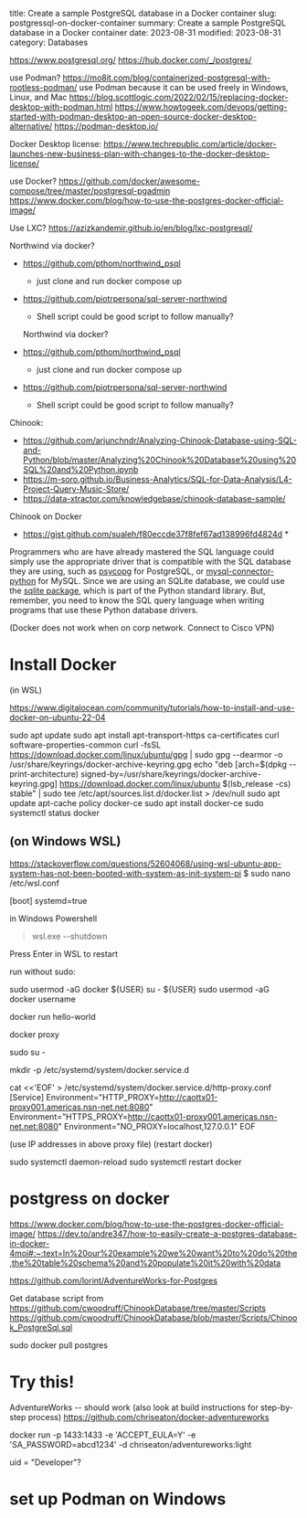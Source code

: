 title: Create a sample PostgreSQL database in a Docker container
slug: postgressql-on-docker-container
summary: Create a sample PostgreSQL database in a Docker container
date: 2023-08-31
modified: 2023-08-31
category: Databases
<!--status: Published-->

https://www.postgresql.org/
https://hub.docker.com/_/postgres/

use Podman?
https://mo8it.com/blog/containerized-postgresql-with-rootless-podman/
use Podman because it can be used freely in Windows, Linux, and Mac
https://blog.scottlogic.com/2022/02/15/replacing-docker-desktop-with-podman.html
https://www.howtogeek.com/devops/getting-started-with-podman-desktop-an-open-source-docker-desktop-alternative/
https://podman-desktop.io/

Docker Desktop license:
https://www.techrepublic.com/article/docker-launches-new-business-plan-with-changes-to-the-docker-desktop-license/


use Docker?
https://github.com/docker/awesome-compose/tree/master/postgresql-pgadmin
https://www.docker.com/blog/how-to-use-the-postgres-docker-official-image/

Use LXC?
https://azizkandemir.github.io/en/blog/lxc-postgresql/



Northwind via docker?
* https://github.com/pthom/northwind_psql
  * just clone and run docker compose up
* https://github.com/piotrpersona/sql-server-northwind
  * Shell script could be good script to follow manually?




  Northwind via docker?
* https://github.com/pthom/northwind_psql
  * just clone and run docker compose up
* https://github.com/piotrpersona/sql-server-northwind
  * Shell script could be good script to follow manually?

Chinook:  
* https://github.com/arjunchndr/Analyzing-Chinook-Database-using-SQL-and-Python/blob/master/Analyzing%20Chinook%20Database%20using%20SQL%20and%20Python.ipynb
* https://m-soro.github.io/Business-Analytics/SQL-for-Data-Analysis/L4-Project-Query-Music-Store/
* https://data-xtractor.com/knowledgebase/chinook-database-sample/

Chinook on Docker
* https://gist.github.com/sualeh/f80eccde37f8fef67ad138996fd4824d
  * 




Programmers who are have already mastered the SQL language could simply use the appropriate driver that is compatible with the SQL database they are using, such as [psycopg](https://www.psycopg.org/) for PostgreSQL, or [mysql-connector-python](https://dev.mysql.com/doc/connector-python/en/) for MySQL. Since we are using an SQLite database, we could use the [sqlite package](https://www.sqlite.org/index.html), which is part of the Python standard library. But, remember, you need to know the SQL query language when writing programs that use these Python database drivers.

(Docker does not work when on corp network. Connect to Cisco VPN)

# Install Docker

(in WSL)

https://www.digitalocean.com/community/tutorials/how-to-install-and-use-docker-on-ubuntu-22-04

sudo apt update
sudo apt install apt-transport-https ca-certificates curl software-properties-common
curl -fsSL https://download.docker.com/linux/ubuntu/gpg | sudo gpg --dearmor -o /usr/share/keyrings/docker-archive-keyring.gpg
echo "deb [arch=$(dpkg --print-architecture) signed-by=/usr/share/keyrings/docker-archive-keyring.gpg] https://download.docker.com/linux/ubuntu $(lsb_release -cs) stable" | sudo tee /etc/apt/sources.list.d/docker.list > /dev/null
sudo apt update
apt-cache policy docker-ce
sudo apt install docker-ce
sudo systemctl status docker



## (on Windows WSL)
https://stackoverflow.com/questions/52604068/using-wsl-ubuntu-app-system-has-not-been-booted-with-system-as-init-system-pi
$ sudo nano /etc/wsl.conf

[boot]
systemd=true

in Windows Powershell
> wsl.exe --shutdown

Press Enter in WSL to restart


run without sudo:


sudo usermod -aG docker ${USER}
su - ${USER}
sudo usermod -aG docker username


docker run hello-world


docker proxy

sudo su -

mkdir -p /etc/systemd/system/docker.service.d

cat <<'EOF' > /etc/systemd/system/docker.service.d/http-proxy.conf
[Service]
Environment="HTTP_PROXY=http://caottx01-proxy001.americas.nsn-net.net:8080"
Environment="HTTPS_PROXY=http://caottx01-proxy001.americas.nsn-net.net:8080"
Environment="NO_PROXY=localhost,127.0.0.1"
EOF

(use IP addresses in above proxy file)
(restart docker)

sudo systemctl daemon-reload
sudo systemctl restart docker

# postgress on docker

https://www.docker.com/blog/how-to-use-the-postgres-docker-official-image/
https://dev.to/andre347/how-to-easily-create-a-postgres-database-in-docker-4moj#:~:text=In%20our%20example%20we%20want%20to%20do%20the,the%20table%20schema%20and%20populate%20it%20with%20data

https://github.com/lorint/AdventureWorks-for-Postgres

Get database script from https://github.com/cwoodruff/ChinookDatabase/tree/master/Scripts
https://github.com/cwoodruff/ChinookDatabase/blob/master/Scripts/Chinook_PostgreSql.sql


sudo docker pull postgres




# Try this!

AdventureWorks -- should work (also look at build instructions for step-by-step process)
https://github.com/chriseaton/docker-adventureworks


docker run -p 1433:1433 -e 'ACCEPT_EULA=Y' -e 'SA_PASSWORD=abcd1234' -d chriseaton/adventureworks:light

uid = "Developer"?


# set up Podman on Windows






